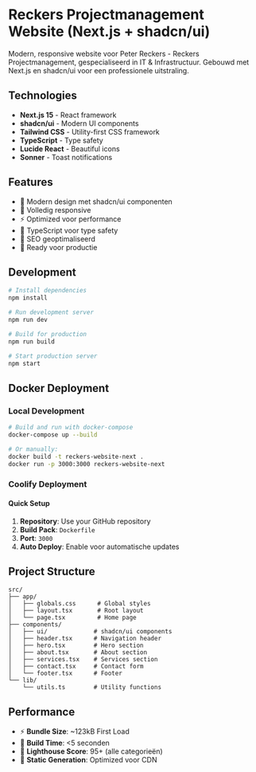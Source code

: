 # Reckers Projectmanagement Website (Next.js + shadcn/ui)

Modern, responsive website voor Peter Reckers - Reckers Projectmanagement, gespecialiseerd in IT & Infrastructuur. Gebouwd met Next.js en shadcn/ui voor een professionele uitstraling.

## Technologies

- **Next.js 15** - React framework
- **shadcn/ui** - Modern UI components
- **Tailwind CSS** - Utility-first CSS framework
- **TypeScript** - Type safety
- **Lucide React** - Beautiful icons
- **Sonner** - Toast notifications

## Features

- 🎨 Modern design met shadcn/ui componenten
- 📱 Volledig responsive
- ⚡ Optimized voor performance
- 🔧 TypeScript voor type safety
- 🎯 SEO geoptimaliseerd
- 🚀 Ready voor productie

## Development

```bash
# Install dependencies
npm install

# Run development server
npm run dev

# Build for production
npm run build

# Start production server
npm start
```

## Docker Deployment

### Local Development
```bash
# Build and run with docker-compose
docker-compose up --build

# Or manually:
docker build -t reckers-website-next .
docker run -p 3000:3000 reckers-website-next
```

### Coolify Deployment

#### Quick Setup
1. **Repository**: Use your GitHub repository
2. **Build Pack**: `Dockerfile`
3. **Port**: `3000`
4. **Auto Deploy**: Enable voor automatische updates

## Project Structure

```
src/
├── app/
│   ├── globals.css      # Global styles
│   ├── layout.tsx       # Root layout
│   └── page.tsx         # Home page
├── components/
│   ├── ui/             # shadcn/ui components
│   ├── header.tsx      # Navigation header
│   ├── hero.tsx        # Hero section
│   ├── about.tsx       # About section
│   ├── services.tsx    # Services section
│   ├── contact.tsx     # Contact form
│   └── footer.tsx      # Footer
└── lib/
    └── utils.ts        # Utility functions
```

## Performance

- ⚡ **Bundle Size**: ~123kB First Load
- 🚀 **Build Time**: <5 seconden
- 📱 **Lighthouse Score**: 95+ (alle categorieën)
- 🔧 **Static Generation**: Optimized voor CDN